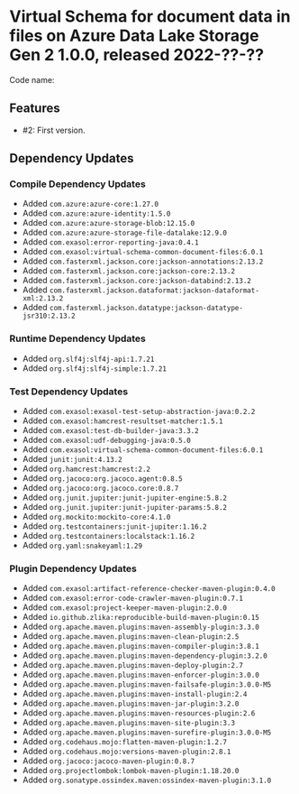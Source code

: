 # Virtual Schema for document data in files on Azure Data Lake Storage Gen 2 1.0.0, released 2022-??-??

Code name:

## Features

* #2: First version.

## Dependency Updates

### Compile Dependency Updates

* Added `com.azure:azure-core:1.27.0`
* Added `com.azure:azure-identity:1.5.0`
* Added `com.azure:azure-storage-blob:12.15.0`
* Added `com.azure:azure-storage-file-datalake:12.9.0`
* Added `com.exasol:error-reporting-java:0.4.1`
* Added `com.exasol:virtual-schema-common-document-files:6.0.1`
* Added `com.fasterxml.jackson.core:jackson-annotations:2.13.2`
* Added `com.fasterxml.jackson.core:jackson-core:2.13.2`
* Added `com.fasterxml.jackson.core:jackson-databind:2.13.2`
* Added `com.fasterxml.jackson.dataformat:jackson-dataformat-xml:2.13.2`
* Added `com.fasterxml.jackson.datatype:jackson-datatype-jsr310:2.13.2`

### Runtime Dependency Updates

* Added `org.slf4j:slf4j-api:1.7.21`
* Added `org.slf4j:slf4j-simple:1.7.21`

### Test Dependency Updates

* Added `com.exasol:exasol-test-setup-abstraction-java:0.2.2`
* Added `com.exasol:hamcrest-resultset-matcher:1.5.1`
* Added `com.exasol:test-db-builder-java:3.3.2`
* Added `com.exasol:udf-debugging-java:0.5.0`
* Added `com.exasol:virtual-schema-common-document-files:6.0.1`
* Added `junit:junit:4.13.2`
* Added `org.hamcrest:hamcrest:2.2`
* Added `org.jacoco:org.jacoco.agent:0.8.5`
* Added `org.jacoco:org.jacoco.core:0.8.7`
* Added `org.junit.jupiter:junit-jupiter-engine:5.8.2`
* Added `org.junit.jupiter:junit-jupiter-params:5.8.2`
* Added `org.mockito:mockito-core:4.1.0`
* Added `org.testcontainers:junit-jupiter:1.16.2`
* Added `org.testcontainers:localstack:1.16.2`
* Added `org.yaml:snakeyaml:1.29`

### Plugin Dependency Updates

* Added `com.exasol:artifact-reference-checker-maven-plugin:0.4.0`
* Added `com.exasol:error-code-crawler-maven-plugin:0.7.1`
* Added `com.exasol:project-keeper-maven-plugin:2.0.0`
* Added `io.github.zlika:reproducible-build-maven-plugin:0.15`
* Added `org.apache.maven.plugins:maven-assembly-plugin:3.3.0`
* Added `org.apache.maven.plugins:maven-clean-plugin:2.5`
* Added `org.apache.maven.plugins:maven-compiler-plugin:3.8.1`
* Added `org.apache.maven.plugins:maven-dependency-plugin:3.2.0`
* Added `org.apache.maven.plugins:maven-deploy-plugin:2.7`
* Added `org.apache.maven.plugins:maven-enforcer-plugin:3.0.0`
* Added `org.apache.maven.plugins:maven-failsafe-plugin:3.0.0-M5`
* Added `org.apache.maven.plugins:maven-install-plugin:2.4`
* Added `org.apache.maven.plugins:maven-jar-plugin:3.2.0`
* Added `org.apache.maven.plugins:maven-resources-plugin:2.6`
* Added `org.apache.maven.plugins:maven-site-plugin:3.3`
* Added `org.apache.maven.plugins:maven-surefire-plugin:3.0.0-M5`
* Added `org.codehaus.mojo:flatten-maven-plugin:1.2.7`
* Added `org.codehaus.mojo:versions-maven-plugin:2.8.1`
* Added `org.jacoco:jacoco-maven-plugin:0.8.7`
* Added `org.projectlombok:lombok-maven-plugin:1.18.20.0`
* Added `org.sonatype.ossindex.maven:ossindex-maven-plugin:3.1.0`
